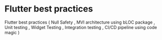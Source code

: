 # Flutter best practices 
Flutter best practices ( Null Safety , MVI architecture using bLOC package , Unit testing , Widget Testing , Integration testing , CI/CD pipeline using code magic )  
